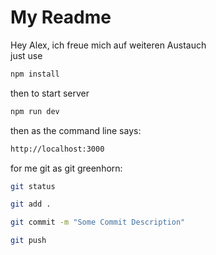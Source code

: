 # My Readme
Hey Alex, ich freue mich auf weiteren Austauch\
just use

```sh
npm install
```

then to start server
```sh
npm run dev
```

then as the command line says:
```sh
http://localhost:3000
```

for me git as git greenhorn:
```sh
git status
```

```sh
git add .
```

```sh
git commit -m "Some Commit Description"
```

```sh
git push
```